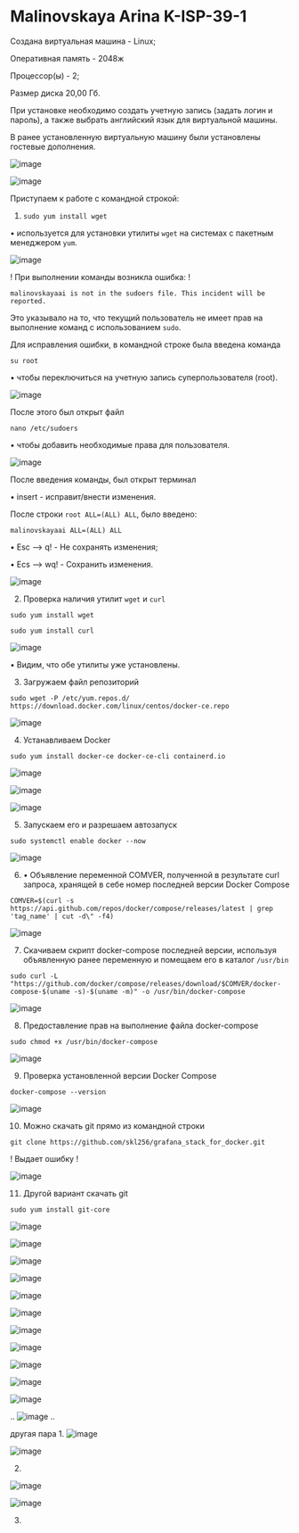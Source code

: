 # Malinovskaya Arina K-ISP-39-1

Создана виртуальная машина - Linux;

Оперативная память - 2048ж

Процессор(ы) - 2;

Размер диска 20,00 Гб.

При установке необходимо создать учетную запись (задать логин и пароль), а также выбрать английский язык для виртуальной машины.

В ранее установленную виртуальную машину были установлены гостевые дополнения.

![image](https://github.com/user-attachments/assets/538b4cf4-0ecd-425b-bef5-c1307b25ed8c)

![image](https://github.com/user-attachments/assets/a5fdbd81-8eff-4949-8a07-53e2bdb31dc5)

Приступаем к работе с командной строкой:

1. `sudo yum install wget`

• используется для установки утилиты `wget` на системах с пакетным менеджером `yum`.

![image](https://github.com/user-attachments/assets/3a9c6a29-ff6b-414a-852b-444825aacbe6)

! При выполнении команды возникла ошибка: !

`malinovskayaai is not in the sudoers file. This incident will be reported.`

Это указывало на то, что текущий пользователь не имеет прав на выполнение команд с использованием `sudo`.

Для исправления ошибки, в командной строке была введена команда 

`su root`

• чтобы переключиться на учетную запись суперпользователя (root).

![image](https://github.com/user-attachments/assets/d50c8b2a-52ac-4858-ac4e-ea7312252d00)

После этого был открыт файл 

`nano /etc/sudoers`

• чтобы добавить необходимые права для пользователя.

![image](https://github.com/user-attachments/assets/bdbad25c-4624-43f7-a750-135a0c317039)

После введения команды, был открыт терминал 

• insert - исправит/внести изменения.

После строки `root ALL=(ALL) ALL`, было введено: 

`malinovskayaai ALL=(ALL) ALL`

• Esc --> q! - Не сохранять изменения;

• Ecs --> wq! - Сохранить изменения. 

![image](https://github.com/user-attachments/assets/e551fd7a-94d3-42f6-aaae-4ef93da2200d)

2. Проверка наличия утилит `wget` и `curl`

`sudo yum install wget`

`sudo yum install curl`

![image](https://github.com/user-attachments/assets/f4926c5f-6427-4b98-afde-acd3863aea71)

• Видим, что обе утилиты уже установлены. 

3. Загружаем файл репозиторий

`sudo wget -P /etc/yum.repos.d/ https://download.docker.com/linux/centos/docker-ce.repo`

![image](https://github.com/user-attachments/assets/56cbe0a8-47f1-4e5d-9670-645dfb953dfe)

4. Устанавливаем Docker

`sudo yum install docker-ce docker-ce-cli containerd.io`

![image](https://github.com/user-attachments/assets/39d819e6-5e7c-447e-a170-eaa5923bf2fd)

![image](https://github.com/user-attachments/assets/7d52276f-9683-4bf4-a57b-b98ba0d30721)

![image](https://github.com/user-attachments/assets/f392b387-babd-4e91-8ffa-d8e4764ce26e)

5. Запускаем его и разрешаем автозапуск

`sudo systemctl enable docker --now`

![image](https://github.com/user-attachments/assets/70b15bcf-cce9-4cfb-842d-5bb3d18ccbe6)

6. • Объявление переменной COMVER, полученной в результате curl запроса, хранящей в себе номер последней
версии Docker Compose

`COMVER=$(curl -s https://api.github.com/repos/docker/compose/releases/latest | grep 'tag_name' | cut -d\" -f4)`

![image](https://github.com/user-attachments/assets/9d828263-256c-4d1d-af06-8bc2c6e2dda6)

7. Cкачиваем скрипт docker-compose последней версии, используя объявленную ранее переменную и помещаем его в каталог `/usr/bin`

`sudo curl -L "https://github.com/docker/compose/releases/download/$COMVER/docker-compose-$(uname -s)-$(uname -m)" -o /usr/bin/docker-compose`

![image](https://github.com/user-attachments/assets/fb905291-d83d-438b-b0fa-f87235ae5499)

8. Предоставление прав на выполнение файла docker-compose

`sudo chmod +x /usr/bin/docker-compose`

![image](https://github.com/user-attachments/assets/aaadde65-6ecb-42a2-8a16-3d36541d4cbb)

9. Проверка установленной версии Docker Compose

`docker-compose --version`

![image](https://github.com/user-attachments/assets/b91f4085-7a31-4c0e-83a0-134564581747)

10. Можно скачать git прямо из командной строки

`git clone https://github.com/skl256/grafana_stack_for_docker.git`

! Выдает ошибку !

![image](https://github.com/user-attachments/assets/e1476a28-ff57-4a6d-924d-cda788df2f33)

11. Другой вариант скачать git

`sudo yum install git-core`

![image](https://github.com/user-attachments/assets/d1e3d913-fdc5-4af8-85d4-716024363c32)

![image](https://github.com/user-attachments/assets/9fa49fb9-3803-4855-ac8d-26572f67ef6f)

![image](https://github.com/user-attachments/assets/212b0265-5d78-4d7b-a82c-9c69950dd438)

![image](https://github.com/user-attachments/assets/0aabe9e6-e636-40ca-9389-d67cd7bcb320)

![image](https://github.com/user-attachments/assets/b50cc857-5ace-4807-bddf-120caef494a3)

![image](https://github.com/user-attachments/assets/32a38916-0fa6-42cc-875e-83ccbe5620e4)

![image](https://github.com/user-attachments/assets/83eb2228-e617-4f5c-a4e8-68ccfcfbb402)

![image](https://github.com/user-attachments/assets/56121bef-f7c8-4e1d-ac6d-21eb2db814cd)

![image](https://github.com/user-attachments/assets/c9a4404d-21ce-496b-af8d-3a0c19a6216f)

![image](https://github.com/user-attachments/assets/313c5462-0a6d-4379-830e-dc61d3c2836e)

![image](https://github.com/user-attachments/assets/f993384a-2e34-411f-8830-4129bca68e86)

..
![image](https://github.com/user-attachments/assets/3c85685e-f84e-4974-99df-8710f89bf282)
..

другая пара
1.
![image](https://github.com/user-attachments/assets/c01128ce-fdda-467f-99e4-425790efe2b0)

![image](https://github.com/user-attachments/assets/73c3692b-149a-44b4-a904-39128b1de947)
 
2. 
![image](https://github.com/user-attachments/assets/855d8322-c236-453b-9dcf-531b7b48d6ca)

![image](https://github.com/user-attachments/assets/0053ba1f-6a15-4c4a-a8ee-a0591d655c54)

3. 







